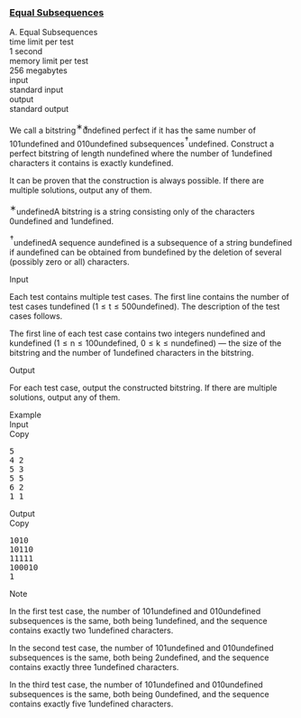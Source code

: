 <h3><a href="https://codeforces.com/contest/2118/problem/A" target="_blank" rel="noopener noreferrer">Equal Subsequences</a></h3>
<div class="header"><div class="title">A. Equal Subsequences</div><div class="time-limit"><div class="property-title">time limit per test</div>1 second</div><div class="memory-limit"><div class="property-title">memory limit per test</div>256 megabytes</div><div class="input-file input-standard"><div class="property-title">input</div>standard input</div><div class="output-file output-standard"><div class="property-title">output</div>standard output</div></div><div><p>We call a bitstring<span class="MathJax_Preview" style="color: inherit;"><span class="MJXp-math" id="MJXp-Span-1"><span class="MJXp-msubsup" id="MJXp-Span-2"><span class="MJXp-mi" id="MJXp-Span-3" style="margin-right: 0.05em;"></span><span class="MJXp-mrow MJXp-script" id="MJXp-Span-4" style="vertical-align: 0.5em;"><span class="MJXp-mtext" id="MJXp-Span-5">∗</span></span></span></span></span><span class="MathJax MathJax_Processed" id="MathJax-Element-1-Frame" tabindex="0" style=""><nobr><span class="math" id="MathJax-Span-1"><span style="display: inline-block; position: relative; width: 0em; height: 0px; font-size: 122%;"><span style="position: absolute;"><span class="mrow" id="MathJax-Span-2"><span class="msubsup" id="MathJax-Span-3"><span style="display: inline-block; position: relative; width: 0.413em; height: 0px;"><span style="position: absolute; clip: rect(3.809em, 1000em, 4.16em, -999.997em); top: -3.978em; left: 0em;"><span class="mi" id="MathJax-Span-4"></span><span style="display: inline-block; width: 0px; height: 3.984em;"></span></span><span style="position: absolute; top: -4.33em; left: 0em;"><span class="texatom" id="MathJax-Span-5"><span class="mrow" id="MathJax-Span-6"><span class="mtext" id="MathJax-Span-7" style="font-size: 70.7%; font-family: MathJax_Main;">∗</span></span></span><span style="display: inline-block; width: 0px; height: 3.984em;"></span></span></span></span></span></span></span></span></nobr></span>undefined perfect if it has the same number of <span class="MathJax_Preview" style="color: inherit;"><span class="MJXp-math" id="MJXp-Span-6"><span class="MJXp-mrow" id="MJXp-Span-7"><span class="MJXp-mn MJXp-mono" id="MJXp-Span-8">101</span></span></span></span><span class="MathJax MathJax_Processing" id="MathJax-Element-2-Frame" tabindex="0" style=""></span>undefined and <span class="MathJax_Preview" style="color: inherit;"><span class="MJXp-math" id="MJXp-Span-9"><span class="MJXp-mrow" id="MJXp-Span-10"><span class="MJXp-mn MJXp-mono" id="MJXp-Span-11">010</span></span></span></span><span class="MathJax MathJax_Processing" id="MathJax-Element-3-Frame" tabindex="0"></span>undefined subsequences<span class="MathJax_Preview" style="color: inherit;"><span class="MJXp-math" id="MJXp-Span-12"><span class="MJXp-msubsup" id="MJXp-Span-13"><span class="MJXp-mi" id="MJXp-Span-14" style="margin-right: 0.05em;"></span><span class="MJXp-mrow MJXp-script" id="MJXp-Span-15" style="vertical-align: 0.5em;"><span class="MJXp-mtext" id="MJXp-Span-16">†</span></span></span></span></span><span class="MathJax MathJax_Processing" id="MathJax-Element-4-Frame" tabindex="0"></span>undefined. Construct a perfect bitstring of length <span class="MathJax_Preview" style="color: inherit;"><span class="MJXp-math" id="MJXp-Span-17"><span class="MJXp-mi MJXp-italic" id="MJXp-Span-18">n</span></span></span><span class="MathJax MathJax_Processing" id="MathJax-Element-5-Frame" tabindex="0"></span>undefined where the number of <span class="MathJax_Preview" style="color: inherit;"><span class="MJXp-math" id="MJXp-Span-19"><span class="MJXp-mrow" id="MJXp-Span-20"><span class="MJXp-mn MJXp-mono" id="MJXp-Span-21">1</span></span></span></span><span class="MathJax MathJax_Processing" id="MathJax-Element-6-Frame" tabindex="0"></span>undefined characters it contains is exactly <span class="MathJax_Preview" style="color: inherit;"><span class="MJXp-math" id="MJXp-Span-22"><span class="MJXp-mi MJXp-italic" id="MJXp-Span-23">k</span></span></span><span class="MathJax MathJax_Processing" id="MathJax-Element-7-Frame" tabindex="0"></span>undefined.</p><p>It can be proven that the construction is always possible. If there are multiple solutions, output any of them.</p><div class="statement-footnote"><p><span class="MathJax_Preview" style="color: inherit;"><span class="MJXp-math" id="MJXp-Span-24"><span class="MJXp-msubsup" id="MJXp-Span-25"><span class="MJXp-mi" id="MJXp-Span-26" style="margin-right: 0.05em;"></span><span class="MJXp-mrow MJXp-script" id="MJXp-Span-27" style="vertical-align: 0.5em;"><span class="MJXp-mtext" id="MJXp-Span-28">∗</span></span></span></span></span><span class="MathJax MathJax_Processing" id="MathJax-Element-8-Frame" tabindex="0"></span>undefinedA bitstring is a string consisting only of the characters <span class="MathJax_Preview" style="color: inherit;"><span class="MJXp-math" id="MJXp-Span-29"><span class="MJXp-mrow" id="MJXp-Span-30"><span class="MJXp-mn MJXp-mono" id="MJXp-Span-31">0</span></span></span></span><span class="MathJax MathJax_Processing" id="MathJax-Element-9-Frame" tabindex="0"></span>undefined and <span class="MathJax_Preview" style="color: inherit;"><span class="MJXp-math" id="MJXp-Span-32"><span class="MJXp-mrow" id="MJXp-Span-33"><span class="MJXp-mn MJXp-mono" id="MJXp-Span-34">1</span></span></span></span><span class="MathJax MathJax_Processing" id="MathJax-Element-10-Frame" tabindex="0"></span>undefined.</p><p><span class="MathJax_Preview" style="color: inherit;"><span class="MJXp-math" id="MJXp-Span-35"><span class="MJXp-msubsup" id="MJXp-Span-36"><span class="MJXp-mi" id="MJXp-Span-37" style="margin-right: 0.05em;"></span><span class="MJXp-mrow MJXp-script" id="MJXp-Span-38" style="vertical-align: 0.5em;"><span class="MJXp-mtext" id="MJXp-Span-39">†</span></span></span></span></span><span class="MathJax MathJax_Processing" id="MathJax-Element-11-Frame" tabindex="0"></span>undefinedA sequence <span class="MathJax_Preview" style="color: inherit;"><span class="MJXp-math" id="MJXp-Span-40"><span class="MJXp-mi MJXp-italic" id="MJXp-Span-41">a</span></span></span><span class="MathJax MathJax_Processing" id="MathJax-Element-12-Frame" tabindex="0"></span>undefined is a subsequence of a string <span class="MathJax_Preview" style="color: inherit;"><span class="MJXp-math" id="MJXp-Span-42"><span class="MJXp-mi MJXp-italic" id="MJXp-Span-43">b</span></span></span><span class="MathJax MathJax_Processing" id="MathJax-Element-13-Frame" tabindex="0"></span>undefined if <span class="MathJax_Preview" style="color: inherit;"><span class="MJXp-math" id="MJXp-Span-44"><span class="MJXp-mi MJXp-italic" id="MJXp-Span-45">a</span></span></span><span class="MathJax MathJax_Processing" id="MathJax-Element-14-Frame" tabindex="0"></span>undefined can be obtained from <span class="MathJax_Preview" style="color: inherit;"><span class="MJXp-math" id="MJXp-Span-46"><span class="MJXp-mi MJXp-italic" id="MJXp-Span-47">b</span></span></span><span class="MathJax MathJax_Processing" id="MathJax-Element-15-Frame" tabindex="0"></span>undefined by the deletion of several (possibly zero or all) characters.</p></div></div><div class="input-specification"><div class="section-title">Input</div><p>Each test contains multiple test cases. The first line contains the number of test cases <span class="MathJax_Preview" style="color: inherit;"><span class="MJXp-math" id="MJXp-Span-48"><span class="MJXp-mi MJXp-italic" id="MJXp-Span-49">t</span></span></span><span class="MathJax MathJax_Processing" id="MathJax-Element-16-Frame" tabindex="0"></span>undefined (<span class="MathJax_Preview" style="color: inherit;"><span class="MJXp-math" id="MJXp-Span-50"><span class="MJXp-mn" id="MJXp-Span-51">1</span><span class="MJXp-mo" id="MJXp-Span-52" style="margin-left: 0.333em; margin-right: 0.333em;">≤</span><span class="MJXp-mi MJXp-italic" id="MJXp-Span-53">t</span><span class="MJXp-mo" id="MJXp-Span-54" style="margin-left: 0.333em; margin-right: 0.333em;">≤</span><span class="MJXp-mn" id="MJXp-Span-55">500</span></span></span><span class="MathJax MathJax_Processing" id="MathJax-Element-17-Frame" tabindex="0"></span>undefined). The description of the test cases follows. </p><p>The first line of each test case contains two integers <span class="MathJax_Preview" style="color: inherit;"><span class="MJXp-math" id="MJXp-Span-56"><span class="MJXp-mi MJXp-italic" id="MJXp-Span-57">n</span></span></span><span class="MathJax MathJax_Processing" id="MathJax-Element-18-Frame" tabindex="0"></span>undefined and <span class="MathJax_Preview" style="color: inherit;"><span class="MJXp-math" id="MJXp-Span-58"><span class="MJXp-mi MJXp-italic" id="MJXp-Span-59">k</span></span></span><span class="MathJax MathJax_Processing" id="MathJax-Element-19-Frame" tabindex="0"></span>undefined (<span class="MathJax_Preview" style="color: inherit;"><span class="MJXp-math" id="MJXp-Span-60"><span class="MJXp-mn" id="MJXp-Span-61">1</span><span class="MJXp-mo" id="MJXp-Span-62" style="margin-left: 0.333em; margin-right: 0.333em;">≤</span><span class="MJXp-mi MJXp-italic" id="MJXp-Span-63">n</span><span class="MJXp-mo" id="MJXp-Span-64" style="margin-left: 0.333em; margin-right: 0.333em;">≤</span><span class="MJXp-mn" id="MJXp-Span-65">100</span></span></span><span class="MathJax MathJax_Processing" id="MathJax-Element-20-Frame" tabindex="0"></span>undefined, <span class="MathJax_Preview" style="color: inherit;"><span class="MJXp-math" id="MJXp-Span-66"><span class="MJXp-mn" id="MJXp-Span-67">0</span><span class="MJXp-mo" id="MJXp-Span-68" style="margin-left: 0.333em; margin-right: 0.333em;">≤</span><span class="MJXp-mi MJXp-italic" id="MJXp-Span-69">k</span><span class="MJXp-mo" id="MJXp-Span-70" style="margin-left: 0.333em; margin-right: 0.333em;">≤</span><span class="MJXp-mi MJXp-italic" id="MJXp-Span-71">n</span></span></span><span class="MathJax MathJax_Processing" id="MathJax-Element-21-Frame" tabindex="0"></span>undefined)&nbsp;— the size of the bitstring and the number of <span class="MathJax_Preview" style="color: inherit;"><span class="MJXp-math" id="MJXp-Span-72"><span class="MJXp-mrow" id="MJXp-Span-73"><span class="MJXp-mn MJXp-mono" id="MJXp-Span-74">1</span></span></span></span><span class="MathJax MathJax_Processing" id="MathJax-Element-22-Frame" tabindex="0"></span>undefined characters in the bitstring.</p></div><div class="output-specification"><div class="section-title">Output</div><p>For each test case, output the constructed bitstring. If there are multiple solutions, output any of them.</p></div><div class="sample-tests"><div class="section-title">Example</div><div class="sample-test"><div class="input"><div class="title">Input<div title="Copy" data-clipboard-target="#id00040063078790862794" id="id005397974677767796" class="input-output-copier">Copy</div></div><pre id="id00040063078790862794"><div class="test-example-line test-example-line-even test-example-line-0">5</div><div class="test-example-line test-example-line-odd test-example-line-1">4 2</div><div class="test-example-line test-example-line-even test-example-line-2">5 3</div><div class="test-example-line test-example-line-odd test-example-line-3">5 5</div><div class="test-example-line test-example-line-even test-example-line-4">6 2</div><div class="test-example-line test-example-line-odd test-example-line-5">1 1</div></pre></div><div class="output"><div class="title">Output<div title="Copy" data-clipboard-target="#id009129622475122443" id="id0019073812073436058" class="input-output-copier">Copy</div></div><pre id="id009129622475122443">1010
10110
11111
100010
1</pre></div></div></div><div class="note"><div class="section-title">Note</div><p>In the first test case, the number of <span class="MathJax_Preview" style="color: inherit;"><span class="MJXp-math" id="MJXp-Span-75"><span class="MJXp-mrow" id="MJXp-Span-76"><span class="MJXp-mn MJXp-mono" id="MJXp-Span-77">101</span></span></span></span><span class="MathJax MathJax_Processing" id="MathJax-Element-23-Frame" tabindex="0"></span>undefined and <span class="MathJax_Preview" style="color: inherit;"><span class="MJXp-math" id="MJXp-Span-78"><span class="MJXp-mrow" id="MJXp-Span-79"><span class="MJXp-mn MJXp-mono" id="MJXp-Span-80">010</span></span></span></span><span class="MathJax MathJax_Processing" id="MathJax-Element-24-Frame" tabindex="0"></span>undefined subsequences is the same, both being <span class="MathJax_Preview" style="color: inherit;"><span class="MJXp-math" id="MJXp-Span-81"><span class="MJXp-mn" id="MJXp-Span-82">1</span></span></span><span class="MathJax MathJax_Processing" id="MathJax-Element-25-Frame" tabindex="0"></span>undefined, and the sequence contains exactly two <span class="MathJax_Preview" style="color: inherit;"><span class="MJXp-math" id="MJXp-Span-83"><span class="MJXp-mrow" id="MJXp-Span-84"><span class="MJXp-mn MJXp-mono" id="MJXp-Span-85">1</span></span></span></span><span class="MathJax MathJax_Processing" id="MathJax-Element-26-Frame" tabindex="0"></span>undefined characters.</p><p>In the second test case, the number of <span class="MathJax_Preview" style="color: inherit;"><span class="MJXp-math" id="MJXp-Span-86"><span class="MJXp-mrow" id="MJXp-Span-87"><span class="MJXp-mn MJXp-mono" id="MJXp-Span-88">101</span></span></span></span><span class="MathJax MathJax_Processing" id="MathJax-Element-27-Frame" tabindex="0"></span>undefined and <span class="MathJax_Preview" style="color: inherit;"><span class="MJXp-math" id="MJXp-Span-89"><span class="MJXp-mrow" id="MJXp-Span-90"><span class="MJXp-mn MJXp-mono" id="MJXp-Span-91">010</span></span></span></span><span class="MathJax MathJax_Processing" id="MathJax-Element-28-Frame" tabindex="0"></span>undefined subsequences is the same, both being <span class="MathJax_Preview" style="color: inherit;"><span class="MJXp-math" id="MJXp-Span-92"><span class="MJXp-mn" id="MJXp-Span-93">2</span></span></span><span class="MathJax MathJax_Processing" id="MathJax-Element-29-Frame" tabindex="0"></span>undefined, and the sequence contains exactly three <span class="MathJax_Preview" style="color: inherit;"><span class="MJXp-math" id="MJXp-Span-94"><span class="MJXp-mrow" id="MJXp-Span-95"><span class="MJXp-mn MJXp-mono" id="MJXp-Span-96">1</span></span></span></span><span class="MathJax MathJax_Processing" id="MathJax-Element-30-Frame" tabindex="0"></span>undefined characters.</p><p>In the third test case, the number of <span class="MathJax_Preview" style="color: inherit;"><span class="MJXp-math" id="MJXp-Span-97"><span class="MJXp-mrow" id="MJXp-Span-98"><span class="MJXp-mn MJXp-mono" id="MJXp-Span-99">101</span></span></span></span><span class="MathJax MathJax_Processing" id="MathJax-Element-31-Frame" tabindex="0"></span>undefined and <span class="MathJax_Preview" style="color: inherit;"><span class="MJXp-math" id="MJXp-Span-100"><span class="MJXp-mrow" id="MJXp-Span-101"><span class="MJXp-mn MJXp-mono" id="MJXp-Span-102">010</span></span></span></span><span class="MathJax MathJax_Processing" id="MathJax-Element-32-Frame" tabindex="0"></span>undefined subsequences is the same, both being <span class="MathJax_Preview" style="color: inherit;"><span class="MJXp-math" id="MJXp-Span-103"><span class="MJXp-mn" id="MJXp-Span-104">0</span></span></span><span class="MathJax MathJax_Processing" id="MathJax-Element-33-Frame" tabindex="0"></span>undefined, and the sequence contains exactly five <span class="MathJax_Preview" style="color: inherit;"><span class="MJXp-math" id="MJXp-Span-105"><span class="MJXp-mrow" id="MJXp-Span-106"><span class="MJXp-mn MJXp-mono" id="MJXp-Span-107">1</span></span></span></span><span class="MathJax MathJax_Processing" id="MathJax-Element-34-Frame" tabindex="0"></span>undefined characters.</p></div>